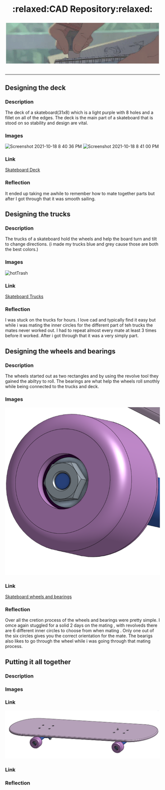 <h1 align="center">  :relaxed:CAD Repository:relaxed:

  ![](https://github.com/gdaless20/cad-engineering-3/blob/main/green-banner-anime-aesthetic.gif)

  
  -------------------------------------
  
  ## Designing the deck
  
  ### Description
  The deck of a skateboard(31x8) which is a light purple with 8 holes and a fillet on all of the edges. The deck is the main part of a skateboard that is stood on so stability and design are vital.
  ### Images 
![Screenshot 2021-10-18 8 40 36 PM](https://user-images.githubusercontent.com/71349797/137825885-961f6c49-c9ce-4243-81ee-85e8b4607dd9.png)
![Screenshot 2021-10-18 8 41 00 PM](https://user-images.githubusercontent.com/71349797/137825893-15b8952d-0ec9-4c18-827d-62076d1ba250.png)
  ### Link
[Skateboard Deck](https://cvilleschools.onshape.com/documents/7cb11a0d54ae46c13476b4ca/w/d2a085f23e7c8540d45cca03/e/2662917746f7e7a18e0c029a)
  ### Reflection 
  It ended up taking me awhile to remember how to mate together parts but after I got through that it was smooth sailing.
  
## Designing the trucks
  
  ### Description
  The trucks of a skateboard hold the wheels and help the board turn and tilt to change directions. (i made my trucks  blue and grey cause those are both the best colors.)
  
  ### Images 
  
  ![hotTrash](https://user-images.githubusercontent.com/71349797/140570939-3d4662e3-fb1b-40bc-9403-f63546194916.png)

  ### Link
  [Skateboard Trucks](https://cvilleschools.onshape.com/documents/7cb11a0d54ae46c13476b4ca/w/d2a085f23e7c8540d45cca03/e/95e010f165277273d4751f04)
 
  ### Reflection 
  I was stuck on the trucks for hours. I love cad and typically find it easy but while i was mating the inner circles for the different part of teh trucks the mates never worked out. I had to repeat almost every mate at least 3 times before it worked. After i got through that it was a very simply part.
  
## Designing the wheels and bearings
  
  ### Description
  The wheels started out as two rectangles and by using the revolve tool they gained the abiltyy to roll. The bearings are what help the wheels roll smothly while being connected to the trucks and deck.
  
  ### Images
   ![hotTrash](https://github.com/gdaless20/CAD-Engineering-3/blob/main/wheel.PNG)

  ### Link
  [Skateboard wheels and bearings](https://cvilleschools.onshape.com/documents/7cb11a0d54ae46c13476b4ca/w/d2a085f23e7c8540d45cca03/e/95e010f165277273d4751f04)
  ### Reflection 
  Over all the cretion process of the wheels and bearings were pretty simple. I omce again stuggled for a solid 2 days on the mating , with revolveds there are 6 different inner circles to choose from when mating . Only one out of the six circles gives you the correct orientation for the mate. The bearigs also likes to go through the wheel while i was going through that mating process.
  
 ## Putting it all together
  
  ### Description
  ### Images 
  ### Link
   ![hotTrash](https://github.com/gdaless20/CAD-Engineering-3/blob/main/fffffffffffffffffffffffffffffff.PNG)

  ### Link
  ### Reflection 
  
 
